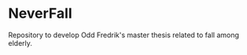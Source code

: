 NeverFall
=========

Repository to develop Odd Fredrik's master thesis related to fall among elderly.
